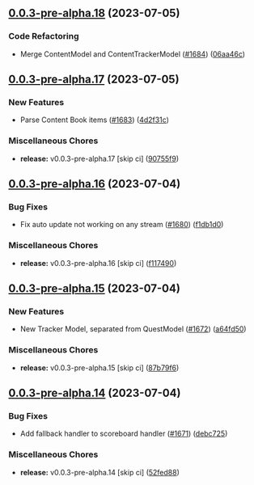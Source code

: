 ## [0.0.3-pre-alpha.18](https://github.com/Wynntils/Artemis/compare/v0.0.3-pre-alpha.17...v0.0.3-pre-alpha.18) (2023-07-05)


### Code Refactoring

* Merge ContentModel and ContentTrackerModel ([#1684](https://github.com/Wynntils/Artemis/issues/1684)) ([06aa46c](https://github.com/Wynntils/Artemis/commit/06aa46cfb2d9f5fd7d1b0445225a6a36c1f882a7))

## [0.0.3-pre-alpha.17](https://github.com/Wynntils/Artemis/compare/v0.0.3-pre-alpha.16...v0.0.3-pre-alpha.17) (2023-07-05)


### New Features

* Parse Content Book items ([#1683](https://github.com/Wynntils/Artemis/issues/1683)) ([4d2f31c](https://github.com/Wynntils/Artemis/commit/4d2f31cf42bcd82dfcee327c61847a6f3202b44b))


### Miscellaneous Chores

* **release:** v0.0.3-pre-alpha.17 [skip ci] ([90755f9](https://github.com/Wynntils/Artemis/commit/90755f9f7485ed59fa2b7fcc11d6c64c3f734b3a))

## [0.0.3-pre-alpha.16](https://github.com/Wynntils/Artemis/compare/v0.0.3-pre-alpha.15...v0.0.3-pre-alpha.16) (2023-07-04)


### Bug Fixes

* Fix auto update not working on any stream ([#1680](https://github.com/Wynntils/Artemis/issues/1680)) ([f1db1d0](https://github.com/Wynntils/Artemis/commit/f1db1d0696217a1066f7f4de81b2c1192ad225a8))


### Miscellaneous Chores

* **release:** v0.0.3-pre-alpha.16 [skip ci] ([f117490](https://github.com/Wynntils/Artemis/commit/f117490f6937952fa979fc4795a009a14f3a1458))

## [0.0.3-pre-alpha.15](https://github.com/Wynntils/Artemis/compare/v0.0.3-pre-alpha.14...v0.0.3-pre-alpha.15) (2023-07-04)


### New Features

* New Tracker Model, separated from QuestModel ([#1672](https://github.com/Wynntils/Artemis/issues/1672)) ([a64fd50](https://github.com/Wynntils/Artemis/commit/a64fd50f6a01905410521e6b63f29710a3f00dd9))


### Miscellaneous Chores

* **release:** v0.0.3-pre-alpha.15 [skip ci] ([87b79f6](https://github.com/Wynntils/Artemis/commit/87b79f68d778823dbef36c1ad8b64aea21ef1308))

## [0.0.3-pre-alpha.14](https://github.com/Wynntils/Artemis/compare/v0.0.3-pre-alpha.13...v0.0.3-pre-alpha.14) (2023-07-04)


### Bug Fixes

* Add fallback handler to scoreboard handler ([#1671](https://github.com/Wynntils/Artemis/issues/1671)) ([debc725](https://github.com/Wynntils/Artemis/commit/debc725318921739ea577135d2aba37f2500b74c))


### Miscellaneous Chores

* **release:** v0.0.3-pre-alpha.14 [skip ci] ([52fed88](https://github.com/Wynntils/Artemis/commit/52fed88c661098aea9460725ad7a1b92102bfc87))

